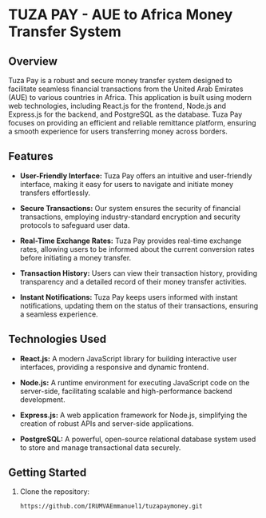 # TUZA PAY - AUE to Africa Money Transfer System          
           
## Overview     

Tuza Pay is a robust and secure money transfer system designed to facilitate seamless financial transactions from the United Arab Emirates (AUE) to various countries in Africa. This application is built using modern web technologies, including React.js for the frontend, Node.js and Express.js for the backend, and PostgreSQL as the database. Tuza Pay focuses on providing an efficient and reliable remittance platform, ensuring a smooth experience for users transferring money across borders.
 
## Features 
 
- **User-Friendly Interface:** Tuza Pay offers an intuitive and user-friendly interface, making it easy for users to navigate and initiate money transfers effortlessly.

- **Secure Transactions:** Our system ensures the security of financial transactions, employing industry-standard encryption and security protocols to safeguard user data.

- **Real-Time Exchange Rates:** Tuza Pay provides real-time exchange rates, allowing users to be informed about the current conversion rates before initiating a money transfer.

- **Transaction History:** Users can view their transaction history, providing transparency and a detailed record of their money transfer activities.

- **Instant Notifications:** Tuza Pay keeps users informed with instant notifications, updating them on the status of their transactions, ensuring a seamless experience.

## Technologies Used

- **React.js:** A modern JavaScript library for building interactive user interfaces, providing a responsive and dynamic frontend.

- **Node.js:** A runtime environment for executing JavaScript code on the server-side, facilitating scalable and high-performance backend development.

- **Express.js:** A web application framework for Node.js, simplifying the creation of robust APIs and server-side applications.

- **PostgreSQL:** A powerful, open-source relational database system used to store and manage transactional data securely.

## Getting Started  

1. Clone the repository:
   ```bash
   https://github.com/IRUMVAEmmanuel1/tuzapaymoney.git

